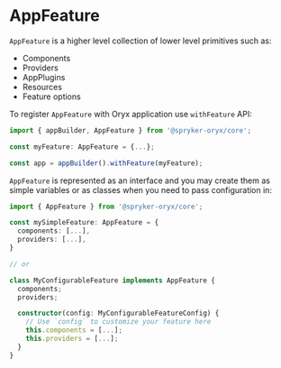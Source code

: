 # AppFeature

`AppFeature` is a higher level collection of lower level primitives such as:

- Components
- Providers
- AppPlugins
- Resources
- Feature options

To register `AppFeature` with Oryx application use `withFeature` API:

```ts
import { appBuilder, AppFeature } from '@spryker-oryx/core';

const myFeature: AppFeature = {...};

const app = appBuilder().withFeature(myFeature);
```

`AppFeature` is represented as an interface and you may create them
as simple variables or as classes when you need to pass configuration in:

```ts
import { AppFeature } from '@spryker-oryx/core';

const mySimpleFeature: AppFeature = {
  components: [...],
  providers: [...],
}

// or

class MyConfigurableFeature implements AppFeature {
  components;
  providers;

  constructor(config: MyConfigurableFeatureConfig) {
    // Use `config` to customize your feature here
    this.components = [...];
    this.providers = [...];
  }
}
```
